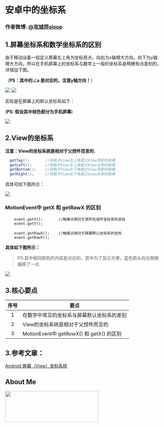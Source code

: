 # 安卓中的坐标系
### 作者微博: [@攻城师sloop](http://weibo.com/5459430586)

## 1.屏幕坐标系和数学坐标系的区别
由于移动设备一般定义屏幕左上角为坐标原点，向右为x轴增大方向，向下为y轴增大方向，所以在手机屏幕上的坐标系与数学上一般的坐标系是稍微有点差别的，详情加下图。

（**PS：其中的∠a 是对应的，注意y轴方向！**）

![](http://ww2.sinaimg.cn/large/005Xtdi2jw1f1qygzfvhoj308c0dwglr.jpg)
![](http://ww1.sinaimg.cn/large/005Xtdi2jw1f1qyhbqvihj308c0dwjrh.jpg)


实际是在屏幕上的默认坐标系如下：

(**PS: 假设其中棕色部分为手机屏幕**)

![](http://ww3.sinaimg.cn/large/005Xtdi2jw1f1qyhjy7h8j308c0dwq32.jpg)

## 2.View的坐标系

**注意：View的坐标系统是相对于父控件而言的.**

``` java
  getTop();       //获取子View左上角距父View顶部的距离
  getLeft();      //获取子View左上角距父View左侧的距离
  getBottom();    //获取子View右下角距父View顶部的距离
  getRight();     //获取子View右下角距父View左侧的距离
```
具体可如下图所示：

![](http://ww2.sinaimg.cn/large/005Xtdi2gw1f1qzqwvkkbj308c0dwgm9.jpg)

### MotionEvent中 getX 和 getRawX  的区别
```
    event.getX();       //触摸点相对于其所在组件坐标系的坐标
    event.getY();

    event.getRawX();    //触摸点相对于屏幕默认坐标系的坐标
    event.getRawY();

```
**具体如下图所示：**

> PS:其中相同颜色的内容是对应的，其中为了显示方便，蓝色箭头向左稍微偏移了一点.

![](http://ww4.sinaimg.cn/large/005Xtdi2jw1f1r243e7l0j308c0dwjrt.jpg)

## 3.核心要点

序号 | 要点
:---:|----
  1  | 在数学中常见的坐标系与屏幕默认坐标系的差别
  2  | View的坐标系统是相对于父控件而言的
  3  | MotionEvent中 getRowX() 和 getX() 的区别

## 3.参考文章：
[Android 屏幕（View）坐标系统](http://blog.csdn.net/wangjinyu501/article/details/21827341)

## About Me

<a href="https://github.com/GcsSloop/SloopBlog/blob/master/FINDME.md" target="_blank"> <img src="http://ww4.sinaimg.cn/large/005Xtdi2gw1f1qn89ihu3j315o0dwwjc.jpg" width=300 height=100 /> </a>

